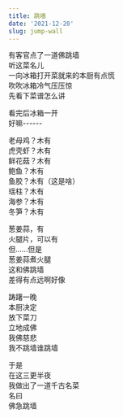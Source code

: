 ```yaml
---
title: 跳墙
date: '2021-12-20'
slug: jump-wall
---
```


有客官点了一道佛跳墙  
听这菜名儿  
一向冰箱打开菜就来的本厨有点慌  
吹吹冰箱冷气压压惊  
先看下菜谱怎么讲

看完后冰箱一开  
好嘛------

老母鸡？木有  
虎壳虾？木有  
鲜花菇？木有  
鲍鱼？木有  
鱼胶？木有（这是啥）  
瑶柱？木有  
海参？木有  
冬笋？木有

葱姜蒜，有  
火腿片，可以有  
但......但是  
葱姜蒜煮火腿  
这和佛跳墙  
差得有点远啊好像

踌躇一晚  
本厨决定  
放下菜刀  
立地成佛  
我佛慈悲  
我不跳墙谁跳墙<!--# 我不入地狱谁入地狱 -->

于是  
在这三更半夜  
我做出了一道千古名菜  
名曰  
佛急跳墙

<!--# 原本是做狗急跳墙，后来琢磨了一下，档次不够，升级为佛急跳墙。 -->
